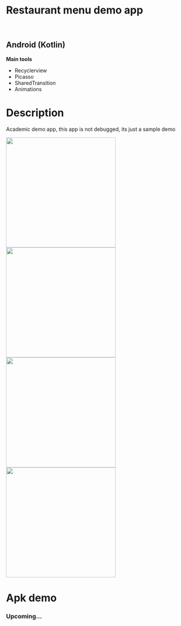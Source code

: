<h1>Restaurant menu demo app</h1><br>
<h2>Android (Kotlin)</h2>
<b>Main tools</b>
<ul>
<li>Recyclerview</li>
<li>Picasso</li>
<li>SharedTransition</li>
<li>Animations</li>
</ul>

<h1>Description</h1>
<p>Academic demo app, this app is not debugged, its just a sample demo</p>

<p float="left">
<img src="https://github.com/Penrech/AppPizzeria/blob/master/device-2019-02-05-123200.png" width="300">
<img src="https://github.com/Penrech/AppPizzeria/blob/master/device-2019-02-05-123255.png" width="300">
<img src="https://github.com/Penrech/AppPizzeria/blob/master/device-2019-02-05-123346.png" width="300">
<img src="https://github.com/Penrech/AppPizzeria/blob/master/device-2019-02-05-123438.png" width="300">
</p>

<h1>Apk demo</h1>
<h3>Upcoming...</h3>
